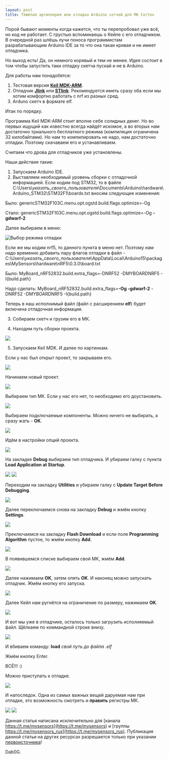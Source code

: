 ```yaml
---
layout: post
title: Тяжёлая артиллерия или отладка Arduino сетчей для МК Cortex
---
```


Порой бывают моменты когда кажется, что ты перепробовал уже всё, но код не работает. 
С грустью вспоминаешь о Кейле с его отладчиком. 
В очередной раз шлёшь лучи поноса программистам разрабатывающим Arduino IDE за то что она такая кривая и не имеет отладчика.
  
Но выход есть! Да, он немного корявый и тем не менее.
Идея состоит в том чтобы запустить таки отладку скетча пускай и не в Arduino.
  
Для работы нам понадобятся:
1. Тестовая версия [**Keil MDK-ARM**](https://www.keil.com/demo/eval/arm.htm#/DOWNLOAD).
2. Отладчик [**Jlink**](http://ali.ski/DCp-ZJ) или [**STlink**](http://ali.ski/l6lcZ). Рекомендуется иметь сразу оба если мы хотим комфортно работать с nrf из разных сред.
3. Arduno скетч в формате elf.
  
Итак по порядку.
  
Программа Keil MDK-ARM стоит вполне себе солидных денег. Но во первых ищущий как известно всегда найдёт искомое, 
а во вторых нам достаточно триального бесплатного режима (компиляция ограничена 32 килобайтами). 
Но нам то компилировать не надо, нам достаточно отладки. Поэтому скачаваем его и устанавливаем.
  
Считаем что дрова для отладчиков уже установлены.

Наши действия такие:
1. Запускаем Arduino IDE.
2. Выставляем необходимый уровень сборки с отладочной информацией. 
Если кодим под STM32, то в файле
C:\Users\\*указать_своего_пользователя*\Documents\Arduino\hardware\Arduino_STM32\STM32F1\boards.txt 
вносим следующие изменения:
  
Было:
genericSTM32F103C.menu.opt.ogstd.build.flags.optimize=-Og
  
Стало:
genericSTM32F103C.menu.opt.ogstd.build.flags.optimize=-Og **-gdwarf-2**
  
Далее выбираем в меню:

![Выбор режима отладки](/images/stm32_debug.JPG)

Если же мы кодим nrf5, то данного пункта в меню нет. 
Поэтому нам надо временно добавить пару флагов отладки в файл - 
C:\Users\\*указать_своего_пользователя*\AppData\Local\Arduino15\packages\MySensors\hardware\nRF5\0.3.0\board.txt

Было:
MyBoard_nRF52832.build.extra_flags=-DNRF52 -DMYBOARDNRF5 -I{build.path}
  
Надо сделать:
MyBoard_nRF52832.build.extra_flags=**-Og -gdwarf-2** -DNRF52 -DMYBOARDNRF5 -I{build.path}
  
Теперь в наш исполнимый файл (файл с расширением **elf**) будет включена отладочная информация.
  
3. Собираем скетч и грузим его в МК.
    
4. Находим путь сборки проекта.
  
![](/images/debug_build_path.JPG)
  
5. Запускаем Keil MDK. И далее по картинкам.
  
Если у нас был открыт проект, то закрываем его. 

![](/images/debug_close_project.JPG)

Начинаем новый проект. 

![](/images/debug_new_project.JPG)

Выбираем тип МК. 
Если у нас его нет, то необходимо его доустановить. 

![](/images/debug_select_MCU.JPG)

Выбираем подключаемые компоненты. Можно ничего не выбирать, а сразу жать - **OK**.

![](/images/debug_env_OK.JPG)

Идём в настройки опций проекта. 

![](/images/debug_options.JPG)

На закладке **Debug** выбираем тип отладчика. И убираем галку с пункта **Load Application at Startup**.

![](/images/debug_select_debugger.JPG)
![](/images/debug_unselect_load_app.JPG)

Переходим на закладку **Utilities** и убираем галку с **Update Target Before Debugging**.

![](/images/debug_utilities.JPG)

Далее переключаемся снова на закладку **Debug** и жмём кнопку **Settings**.

![](/images/debug_debug_settings.JPG)

Преключаемся на закладку **Flash Download** и если поле **Programming Algorithm** пустое, то жмём кнопку **Add**.

![](/images/debug_flash_download.JPG)

В появившемся списке выбираем свой МК, жмём **Add**.

![](/images/debug_add_flash_alg.JPG)

Далее нажимаем **OK**, затем опять **OK**.
И наконец можно запускать отладчик. Жмём кнопку его запуска.

![](/images/debug_start_debug_session.JPG)

Далее Кейл нам ругнётся на ограничение по размеру, нажимаем **OK**.

![](/images/debug_eval_mode.JPG)

И вот мы уже в отладчике, осталось только загрузить исполняемый файл.
Щёлкаем по коммандной строке внизу. 

![](/images/debug_load_elf.JPG)

И вбиваем команду:
**load** *свой путь до файла .elf*

Жмём кнопку Enter.

ВСЁ!!! :) 

 Можно приступать к отладке.

![](/images/debug_end2.JPG)



И напоследок. 
Одна из самых важных вещей даруемая нам при отладке, это возможность смотреть и **править** регистры МК.

![](/images/debug_add_regs_windows.JPG)
![](/images/debug_windows_GPIO.JPG)

Данная статья написана исключительно для [канала https://t.me/mysensors](https://t.me/mysensors) и [группы https://t.me/mysensors_rus](https://t.me/mysensors_rus).
Публикация данной статьи на других ресурсах разрешается только при указании [первоисточника](mysensors-rus/mysensors-rus.github.io)!

Dab0G.
